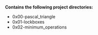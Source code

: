 __Contains the following project directories:__  
* 0x00-pascal_triangle  
* 0x01-lockboxes  
* 0x02-minimum_operations